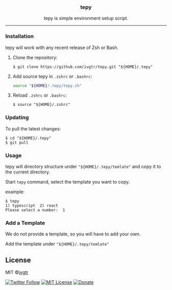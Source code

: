 <div align="center">
  <h3 align="center">tepy</h3>
  <p align="center">tepy is simple environment setup script.</p>
</div>

---

### Installation

tepy will work with any recent release of Zsh or Bash.

1. Clone the repository:
    ```console
    $ git clone https://github.com/ivgtr/tepy.git "${HOME}/.tepy"
    ```

2. Add source tepy in `.zshrc` or `.bashrc`:
   ```sh
   source "${HOME}/.tepy/tepy.sh"
   ```

3. Reload `.zshrc` or `.bashrc`:
    ```console
    $ source "${HOME}/.zshrc"
    ```


### Updating

To pull the latest changes:
```console
$ cd "${HOME}/.tepy"
$ git pull
```

### Usage

tepy will directory structure under `"${HOME}/.tepy/temlate"` and copy it to the current directory.

Start `tepy` command, select the template you want to copy.

example:
```console
$ tepy
1) typescript  2) react
Please select a number:  1
```

### Add a Template

We do not provide a template, so you will have to add your own.

Add the template under `"${HOME}/.tepy/temlate"`


## License
MIT ©[ivgtr](https://github.com/ivgtr)

[![Twitter Follow](https://img.shields.io/twitter/follow/mawaru_hana?style=social)](https://twitter.com/mawaru_hana) [![MIT License](http://img.shields.io/badge/license-MIT-blue.svg?style=flat)](LICENSE) [![Donate](https://img.shields.io/badge/%EF%BC%84-support-green.svg?style=flat-square)](https://www.buymeacoffee.com/ivgtr)  
